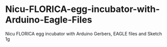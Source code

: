 # Nicu-FLORICA-egg-incubator-with-Arduino-Eagle-Files
Nicu FLORICA egg incubator with Arduino Gerbers, EAGLE files and Sketch 1g
